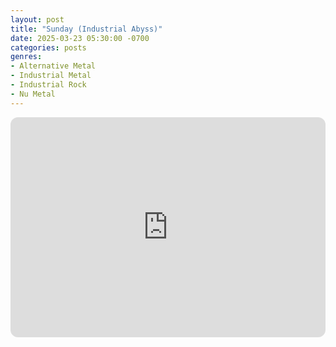 ```yaml
---
layout: post
title: "Sunday (Industrial Abyss)"
date: 2025-03-23 05:30:00 -0700
categories: posts
genres:
- Alternative Metal
- Industrial Metal
- Industrial Rock
- Nu Metal
---
```

<iframe style="border-radius:12px" src="https://open.spotify.com/embed/playlist/1GFIgi48dAzYWy1U6NcGjA?utm_source=generator" width="100%" height="352" frameBorder="0" allowfullscreen="" allow="autoplay; clipboard-write; encrypted-media; fullscreen; picture-in-picture" loading="lazy"></iframe>
